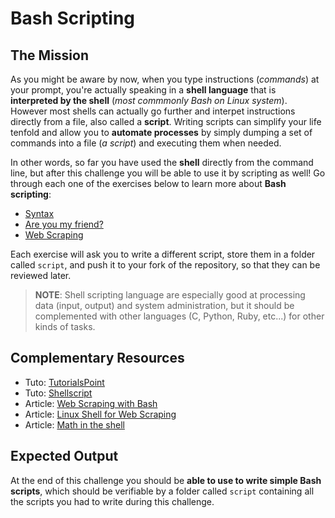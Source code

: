 # Bash Scripting

## The Mission

As you might be aware by now, when you type instructions (_commands_) at your prompt, you're actually speaking in a **shell language** that is **interpreted by the shell** (_most commmonly Bash on Linux system_). However most shells can actually go further and interpet instructions directly from a file, also called a **script**. Writing scripts can simplify your life tenfold and allow you to **automate processes** by simply dumping a set of commands into a file (_a script_) and executing them when needed.

In other words, so far you have used the **shell** directly from the command line, but after this challenge you will be able to use it by scripting as well! Go through each one of the exercises below to learn more about **Bash scripting**:

* [Syntax](./assets/exercises/syntax.md)
* [Are you my friend?](./assets/exercises/friend.md)
* [Web Scraping](./assets/exercises/scrap.md)

Each exercise will ask you to write a different script, store them in a folder called `script`, and push it to your fork of the repository, so that they can be reviewed later.

> **NOTE**: Shell scripting language are especially good at processing data (input, output) and system administration, but it should be complemented with other languages (C, Python, Ruby, etc...) for other kinds of tasks.

## Complementary Resources

* Tuto: [TutorialsPoint](https://www.tutorialspoint.com/unix/shell_scripting.htm)
* Tuto: [Shellscript](https://www.shellscript.sh/)
* Article: [Web Scraping with Bash](https://medium.com/@LiliSousa/web-scraping-with-bash-690e4ee7f98d)
* Article: [Linux Shell for Web Scraping](https://www.joyofdata.de/blog/using-linux-shell-web-scraping/)
* Article: [Math in the shell](https://vitux.com/how-to-do-basic-math-in-linux-command-line/)

## Expected Output

At the end of this challenge you should be **able to use to write simple Bash scripts**, which should be verifiable by a folder called `script` containing all the scripts you had to write during this challenge.